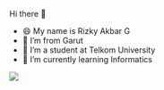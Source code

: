 Hi there 👋

- 😄 My name is Rizky Akbar G
- 🔭 I’m from Garut
- 👯 I’m a student at Telkom University
- 🌱 I’m currently learning Informatics

<a href="https://github.com/riakgu">
  <img align="center" src="https://github-readme-stats.vercel.app/api/top-langs/?username=riakgu&layout=compact&theme=chartreuse-dark&langs_count=8" />
</a>
